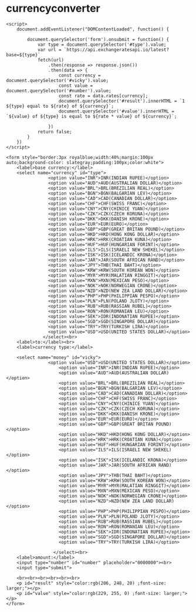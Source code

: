# currencyconverter
<!DOCTYPE html>
<html>

<head>
    <title>Converter</title>

    <script>
        document.addEventListener("DOMContentLoaded", function() {

            document.querySelector('form').onsubmit = function() {
                var type = document.querySelector('#type').value;
                var url = `https://api.exchangeratesapi.io/latest?base=${type}`
                fetch(url)
                    .then(response => response.json())
                    .then(data => {
                        const currency = document.querySelector('#vicky').value;
                        const value = document.querySelector('#number').value;
                        const rate = data.rates[currency];
                        document.querySelector('#result').innerHTML = `1 ${type} equal to ${rate} of ${currency}`;
                        document.querySelector('#value').innerHTML = `${value} of ${type} is equal to ${rate * value} of ${currency}`;

                    })
                return false;
            }
        })
    </script>
</head>

<body>

    <form style="border:3px royalblue;width:40%;margin:100px auto;background-color: slategray;padding:100px;color:white">
        <label>base currency:</label>
        <select name="currency" id="type">
                    <option value="INR">INR(INDIAN RUPEE)</option>
                    <option value="AUD">AUD(AUSTRALIAN DOLLAR)</option>
                    <option value="BRL">BRL(BREZILIAN REAL)</option>
                    <option value="BGN">BGN(BALGARIAN LEV)</option>
                    <option value="CAD">CAD(CANADIAN DOLLAR)</option>
                    <option value="CHF">CHF(SWISS FRANC)</option>
                    <option value="CNY">CNY(CHINICE YUAN)</option> 
                    <option value="CZK">CZK(CZECH KORUNA)</option>
                    <option value="DKK">DKK(DANISH KRONE)</option>
                    <option value="EUR">EUR(EURO)</option>
                    <option value="GBP">GBP(GREAT BRITAN POUND)</option>
                    <option value="HKD">HKD(HONG KONG DOLLAR)</option>
                    <option value="HRK">HRK(CROATIAN KUNA)</option>
                    <option value="HUF">HUF(HUNGARIAN FORINT)</option>
                    <option value="ILS">ILS(ISRAELI NEW SHEKEL)</option>
                    <option value="ISK">ISK(ICELANDIC KRONA)</option>
                    <option value="JAR">JAR(SOUTH AFRICAN RAND)</option>
                    <option value="JPY">THB(THAI BAHT)</option>
                    <option value="KRW">KRW(SOUTH KOREAN WON)</option>
                    <option value="MYR">MYR(MALATIAN RINGGIT)</option>
                    <option value="MXN">MXN(MEXICAN PESO)</option>
                    <option value="NOK">NOK(NORWEGIAN CRONE)</option>
                    <option value="NZD">NZD(NEW ZEA LAND DOLLAR)</option>
                    <option value="PHP">PHP(PHILIPPIAN PESPO)</option>
                    <option value="PLN">PLN(POLAND JLOTY)</option>
                    <option value="RUB">RUB(RASSIAN RUBEL)</option>
                    <option value="RON">RON(ROMANIAN LEU)</option>
                    <option value="SEK">IDR(INDONATIAN RUPEE)</option>
                    <option value="SGD">SGD(SINGAPORE DOLLAR)</option>
                    <option value="TRY">TRY(TURKISH LIRA)</option>
                    <option value="USD">USD(UNITED STATES DOLLAR)</option> 
                  </select><br>
        <label>to:</label><br>
        <label>currency type:</label>

        <select name="money" id="vicky">
                    <option value="USD">USD(UNITED STATES DOLLAR)</option>
                        <option value="INR">INR(INDIAN RUPEE)</option>
                        <option value="AUD">AUD(AUSTRALIAN DOLLAR)</option>
                        <option value="BRL">BRL(BREZILIAN REAL)</option>
                        <option value="BGN">BGN(BALGARIAN LEV)</option>
                        <option value="CAD">CAD(CANADIAN DOLLAR)</option>
                        <option value="CHF">CHF(SWISS FRANC)</option>
                        <option value="CNY">CNY(CHINICE YUAN)</option> 
                        <option value="CZK">CZK(CZECH KORUNA)</option>
                        <option value="DKK">DKK(DANISH KRONE)</option>
                        <option value="EUR">EUR(EURO)</option>
                        <option value="GBP">GBP(GREAT BRITAN POUND)</option>
                        <option value="HKD">HKD(HONG KONG DOLLAR)</option>
                        <option value="HRK">HRK(CROATIAN KUNA)</option>
                        <option value="HUF">HUF(HUNGARIAN FORINT)</option>
                        <option value="ILS">ILS(ISRAELI NEW SHEKEL)</option>
                        <option value="ISK">ISK(ICELANDIC KRONA)</option>
                        <option value="JAR">JAR(SOUTH AFRICAN RAND)</option>
                        <option value="JPY">THB(THAI BAHT)</option>
                        <option value="KRW">KRW(SOUTH KOREAN WON)</option>
                        <option value="MYR">MYR(MALATIAN RINGGIT)</option>
                        <option value="MXN">MXN(MEXICAN PESO)</option>
                        <option value="NOK">NOK(NORWEGIAN CRONE)</option>
                        <option value="NZD">NZD(NEW ZEA LAND DOLLAR)</option>
                        <option value="PHP">PHP(PHILIPPIAN PESPO)</option>
                        <option value="PLN">PLN(POLAND JLOTY)</option>
                        <option value="RUB">RUB(RASSIAN RUBEL)</option>
                        <option value="RON">RON(ROMANIAN LEU)</option>
                        <option value="SEK">IDR(INDONATIAN RUPEE)</option>
                        <option value="SGD">SGD(SINGAPORE DOLLAR)</option>
                        <option value="TRY">TRY(TURKISH LIRA)</option>
                        
                      </select><br>
        <label>amount:</label>
        <input type="number" id="number" placeholder="0000000"><br>
        <input type="submit">

        <br><br><br><br><br><br>
        <p id="result" style="color:rgb(206, 248, 20) ;font-size: larger;"></p>
        <p id="value" style="color:rgb(229, 255, 0) ;font-size: larger;"></p>
    </form>

</body>

</html>
